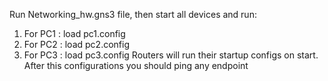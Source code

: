 Run Networking_hw.gns3 file, then start all devices and run:
 1. For PC1 : load pc1.config
 2. For PC2 : load pc2.config
 3. For PC3 : load pc3.config
Routers will run their startup configs on start.
After this configurations you should ping any endpoint 
